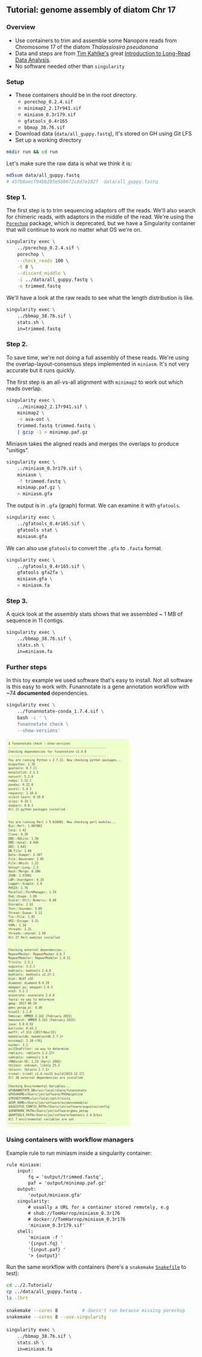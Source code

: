 ## Tutorial: genome assembly of diatom Chr 17

### Overview

- Use containers to trim and assemble some Nanopore reads from Chromosome 17 of the diatom *Thalassiosira pseudonana*
- Data and steps are from [Tim Kahlke's](https://www.uts.edu.au/staff/tim.kahlke) great [Introduction to Long-Read Data Analysis](https://timkahlke.github.io/LongRead_tutorials/).
- No software needed other than `singularity`

### Setup

- These containers should be in the root directory.
    + `porechop_0.2.4.sif`
    + `minimap2_2.17r941.sif`
    + `miniasm_0.3r179.sif`
    + `gfatools_0.4r165`
    + `bbmap_38.76.sif`
- Download data (`data/all_guppy.fastq`), it's stored on GH using Git LFS
- Set up a working directory

```bash
mkdir run && cd run
```

Let's make sure the raw data is what we think it is:

```bash
md5sum data/all_guppy.fastq
# 457b8aecf94bb285e5bb672c8d7e182f  data/all_guppy.fastq
```

### Step 1.

The first step is to trim sequencing adaptors off the reads.
We'll also search for chimeric reads, with adaptors in the middle of the read.
We're using the [`Porechop`](https://github.com/rrwick/Porechop) package, which is deprecated, but we have a Singularity container that will continue to work no matter what OS we're on.

<!-- shub://TomHarrop/ont-containers:porechop_0.2.4 -->

```bash
singularity exec \
    ../porechop_0.2.4.sif \
    porechop \
    --check_reads 100 \
    -t 8 \
    --discard_middle \
    -i ../data/all_guppy.fastq \
    -o trimmed.fastq
```

We'll have a look at the raw reads to see what the length distribution is like.

<!-- shub://TomHarrop/seq-utils:bbmap_38.76 -->

```bash
singularity exec \
    ../bbmap_38.76.sif \
    stats.sh \
    in=trimmed.fastq
```

### Step 2.

To save time, we're not doing a full assembly of these reads.
We're using the overlap-layout-consensus steps implemented in `miniasm`.
It's not very accurate but it runs quickly.

The first step is an all-vs-all alignment with `minimap2` to work out which reads overlap.

<!-- shub://TomHarrop/singularity-containers:minimap2_2.17r941 -->

```bash
singularity exec \
    ../minimap2_2.17r941.sif \
    minimap2 \
    -x ava-ont \
    trimmed.fastq trimmed.fastq \
    | gzip -1 > minimap.paf.gz
```

Miniasm takes the aligned reads and merges the overlaps to produce "unitigs".

<!-- shub://TomHarrop/assemblers:miniasm_0.3r179 -->

```bash
singularity exec \
    ../miniasm_0.3r179.sif \
    miniasm \
    -f trimmed.fastq \
    minimap.paf.gz \
    > miniasm.gfa
```

The output is in `.gfa` (graph) format. 
We can examine it with `gfatools`.

<!-- shub://TomHarrop/assembly-utils:gfatools_0.4r165 -->

```bash
singularity exec \
    ../gfatools_0.4r165.sif \
    gfatools stat \
    miniasm.gfa
```

We can also use `gfatools` to convert the `.gfa` to `.fasta` format.

<!-- shub://TomHarrop/assembly-utils:gfatools_0.4r165 -->

```bash
singularity exec \
    ../gfatools_0.4r165.sif \
    gfatools gfa2fa \
    miniasm.gfa \
    > miniasm.fa
```

### Step 3.

A quick look at the assembly stats shows that we assembled ~ 1 MB of sequence in 11 contigs.

<!-- shub://TomHarrop/seq-utils:bbmap_38.76 -->

```bash
singularity exec \
    ../bbmap_38.76.sif \
    stats.sh \
    in=miniasm.fa
```

### Further steps

In this toy example we used software that's easy to install.
Not all software is this easy to work with.
Funannotate is a gene annotation workflow with ~74 **documented** dependencies.

<!-- shub://TomHarrop/funannotate-singularity:funannotate-conda_1.7.4 -->

```bash
singularity exec \
    ../funannotate-conda_1.7.4.sif \
    bash -c ' \
    funannotate check \
    --show-versions'
```

![](../img/screenshot-funannotate.readthedocs.io-2020.06.25-16_11_20.png "Funannotate dependencies")

### Using containers with workflow managers

Example rule to run miniasm inside a singularity container:

```python3
rule miniasm:
    input:
        fq = 'output/trimmed.fastq',
        paf = 'output/minimap.paf.gz'
    output:
        'output/miniasm.gfa'
    singularity:
        # usually a URL for a container stored remotely, e.g
        # shub://TomHarrop/miniasm_0.3r176
        # docker://TomHarrop/miniasm_0.3r176
        'miniasm_0.3r179.sif'
    shell:
        'miniasm -f '
        '{input.fq} '
        '{input.paf} '
        '> {output}'
```

Run the same workflow with containers (here's a `snakemake` [`Snakefile`](Snakefile) to test):

```bash
cd ../2.Tutorial/
cp ../data/all_guppy.fastq .
ls -lhrt

snakemake --cores 8         # doesn't run because missing porechop
snakemake --cores 8 --use-singularity

singularity exec \
    ../bbmap_38.76.sif \
    stats.sh \
    in=miniasm.fa
```
